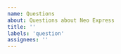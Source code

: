 ```yaml
---
name: Questions
about: Questions about Neo Express
title: ''
labels: 'question'
assignees: ''
---
```


<!--
We would like to use GitHub for bug reports and feature requests only.

Try our following resources:

Discord - https://discord.io/neo
offical documentation - https://docs.neo.org/docs/en-us/index.html

If the above resources don't help feel encouraged to create an issue here
on GitHub.
-->
